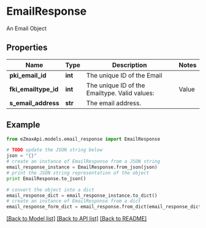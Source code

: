 # EmailResponse

An Email Object

## Properties
Name | Type | Description | Notes
------------ | ------------- | ------------- | -------------
**pki_email_id** | **int** | The unique ID of the Email | 
**fki_emailtype_id** | **int** | The unique ID of the Emailtype.  Valid values:  |Value|Description| |-|-| |1|Office| |2|Home| | 
**s_email_address** | **str** | The email address. | 

## Example

```python
from eZmaxApi.models.email_response import EmailResponse

# TODO update the JSON string below
json = "{}"
# create an instance of EmailResponse from a JSON string
email_response_instance = EmailResponse.from_json(json)
# print the JSON string representation of the object
print EmailResponse.to_json()

# convert the object into a dict
email_response_dict = email_response_instance.to_dict()
# create an instance of EmailResponse from a dict
email_response_form_dict = email_response.from_dict(email_response_dict)
```
[[Back to Model list]](../README.md#documentation-for-models) [[Back to API list]](../README.md#documentation-for-api-endpoints) [[Back to README]](../README.md)


